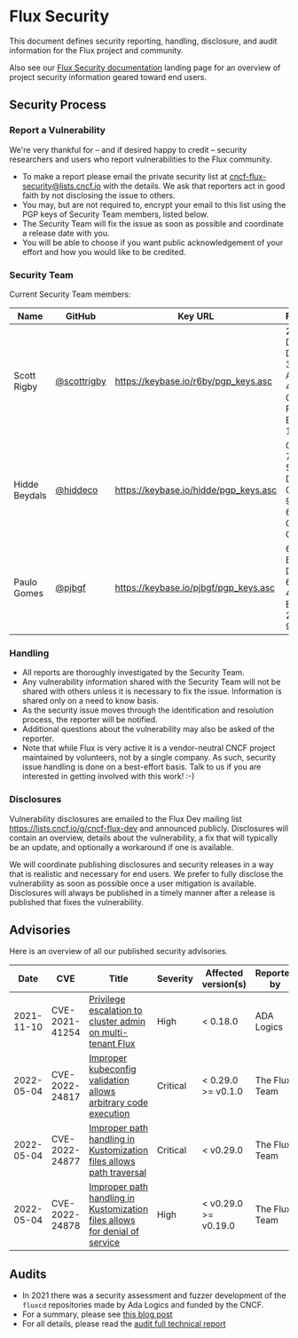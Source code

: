 # Flux Security

This document defines security reporting, handling, disclosure, and audit information for the Flux project and community.

Also see our [Flux Security documentation](https://fluxcd.io/docs/security) landing page for an overview of project security information geared toward end users.

## Security Process

### Report a Vulnerability

We're very thankful for – and if desired happy to credit – security researchers and users who report vulnerabilities to the Flux community.

- To make a report please email the private security list at <cncf-flux-security@lists.cncf.io> with the details.
  We ask that reporters act in good faith by not disclosing the issue to others.
- You may, but are not required to, encrypt your email to this list using the PGP keys of Security Team members, listed below.
- The Security Team will fix the issue as soon as possible and coordinate a release date with you.
- You will be able to choose if you want public acknowledgement of your effort and how you would like to be credited.

### Security Team

Current Security Team members:

| Name | GitHub | Key URL | Fingerprint |
| -- | -- | -- | -- |
| Scott Rigby | [@scottrigby](https://github.com/scottrigby) | <https://keybase.io/r6by/pgp_keys.asc> | 208D D36E D5BB 3745 A167 43A4 C7C6 FBB5 B91C 1155 |
| Hidde Beydals | [@hiddeco](https://github.com/hiddeco) | <https://keybase.io/hidde/pgp_keys.asc> | C910 7A9B 55A4 DD77 062B 9731 B6E3 6A6A C54A CD59 |
| Paulo Gomes | [@pjbgf](https://github.com/pjbgf) | <https://keybase.io/pjbgf/pgp_keys.asc> | 6C17 B119 D8C9 6768 4C80 E802 9995 2338 70E9 9BEE |

### Handling

- All reports are thoroughly investigated by the Security Team.
- Any vulnerability information shared with the Security Team will not be shared with others unless it is necessary to fix the issue.
  Information is shared only on a need to know basis.
- As the security issue moves through the identification and resolution process, the reporter will be notified.
- Additional questions about the vulnerability may also be asked of the reporter.
- Note that while Flux is very active it is a vendor-neutral CNCF project maintained by volunteers, not by a single company. As such, security issue handling is done on a best-effort basis.
  Talk to us if you are interested in getting involved with this work! :-)

### Disclosures

Vulnerability disclosures are emailed to the Flux Dev mailing list <https://lists.cncf.io/g/cncf-flux-dev> and announced publicly.
Disclosures will contain an overview, details about the vulnerability, a fix that will typically be an update, and optionally a workaround if one is available.

We will coordinate publishing disclosures and security releases in a way that is realistic and necessary for end users.
We prefer to fully disclose the vulnerability as soon as possible once a user mitigation is available.
Disclosures will always be published in a timely manner after a release is published that fixes the vulnerability.

## Advisories

Here is an overview of all our published security advisories.

Date | CVE | Title | Severity | Affected version(s) | Reported by
---- | --- | ----- | -------- | ------------------- | -----------
2021-11-10 | CVE-2021-41254 | [Privilege escalation to cluster admin on multi-tenant Flux](https://github.com/fluxcd/kustomize-controller/security/advisories/GHSA-35rf-v2jv-gfg7) | High | < 0.18.0 | ADA Logics
2022-05-04 | CVE-2022-24817 | [Improper kubeconfig validation allows arbitrary code execution](https://github.com/fluxcd/flux2/security/advisories/GHSA-vvmq-fwmg-2gjc) | Critical | < 0.29.0 >= v0.1.0 | The Flux Team
2022-05-04 | CVE-2022-24877 | [Improper path handling in Kustomization files allows path traversal](https://github.com/fluxcd/flux2/security/advisories/GHSA-j77r-2fxf-5jrw) | Critical | < v0.29.0 | The Flux Team
2022-05-04 | CVE-2022-24878 | [Improper path handling in Kustomization files allows for denial of service](https://github.com/fluxcd/flux2/security/advisories/GHSA-7pwf-jg34-hxwp) | High | < v0.29.0 >= v0.19.0 | The Flux Team

## Audits

- In 2021 there was a security assessment and fuzzer development of the `fluxcd` repositories made by Ada Logics and funded by the CNCF.
- For a summary, please see [this blog post](https://fluxcd.io/blog/2021-11-10-flux-security-audit/)
- For all details, please read the [audit full technical report](https://fluxcd.io/FluxFinalReport-v1.1.pdf)

